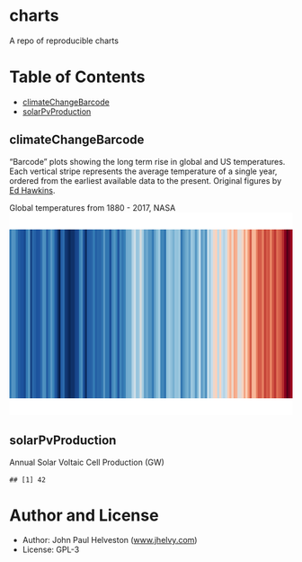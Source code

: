 charts
================

A repo of reproducible charts

# Table of Contents

  - [climateChangeBarcode](#climateChangeBarcode)
  - [solarPvProduction](#solarPvProduction)

## climateChangeBarcode

“Barcode” plots showing the long term rise in global and US
temperatures. Each vertical stripe represents the average temperature of
a single year, ordered from the earliest available data to the present.
Original figures by [Ed
Hawkins](http://www.climate-lab-book.ac.uk/2018/warming-stripes/#more-5516).

Global temperatures from 1880 - 2017, NASA
![](README_files/figure-gfm/climateChangeBarcode-1.png)<!-- -->

## solarPvProduction

Annual Solar Voltaic Cell Production (GW)

    ## [1] 42

# Author and License

  - Author: John Paul Helveston (www.jhelvy.com)
  - License: GPL-3
